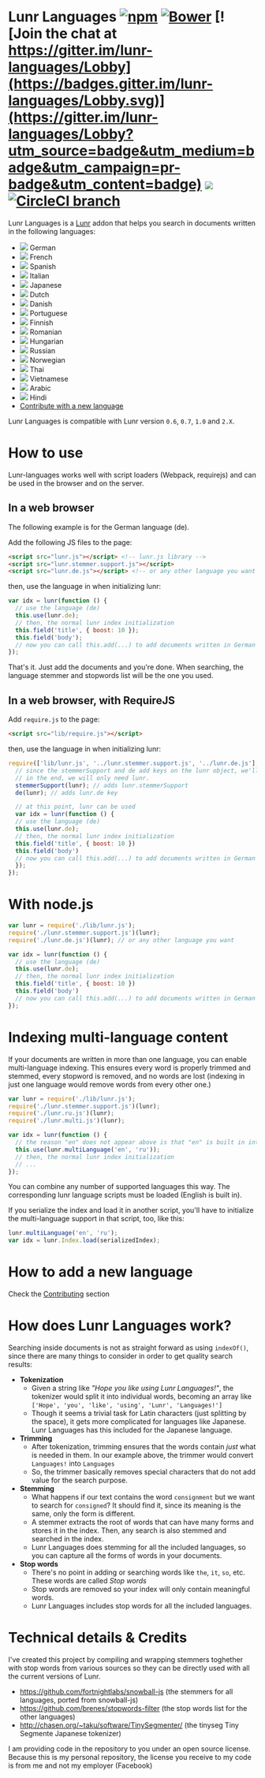 Lunr Languages [![npm](https://img.shields.io/npm/v/lunr-languages.svg)](https://www.npmjs.com/package/lunr-languages) [![Bower](https://img.shields.io/bower/v/lunr-languages.svg)]() [![Join the chat at https://gitter.im/lunr-languages/Lobby](https://badges.gitter.im/lunr-languages/Lobby.svg)](https://gitter.im/lunr-languages/Lobby?utm_source=badge&utm_medium=badge&utm_campaign=pr-badge&utm_content=badge) [![](https://img.shields.io/badge/compatible%20with%20Lunr-0.6.0%20--%3E%202.x-green.svg)](http://lunrjs.com/) [![CircleCI branch](https://img.shields.io/circleci/project/github/MihaiValentin/lunr-languages.svg)](https://circleci.com/gh/MihaiValentin/lunr-languages)
==============

Lunr Languages is a [Lunr](http://lunrjs.com/) addon that helps you search in documents written in the following languages:

* ![](https://raw.githubusercontent.com/madebybowtie/FlagKit/master/Assets/PNG/DE.png) German
* ![](https://raw.githubusercontent.com/madebybowtie/FlagKit/master/Assets/PNG/FR.png) French
* ![](https://raw.githubusercontent.com/madebybowtie/FlagKit/master/Assets/PNG/ES.png) Spanish
* ![](https://raw.githubusercontent.com/madebybowtie/FlagKit/master/Assets/PNG/IT.png) Italian
* ![](https://raw.githubusercontent.com/madebybowtie/FlagKit/master/Assets/PNG/JP.png) Japanese
* ![](https://raw.githubusercontent.com/madebybowtie/FlagKit/master/Assets/PNG/NL.png) Dutch
* ![](https://raw.githubusercontent.com/madebybowtie/FlagKit/master/Assets/PNG/DK.png) Danish
* ![](https://raw.githubusercontent.com/madebybowtie/FlagKit/master/Assets/PNG/PT.png) Portuguese
* ![](https://raw.githubusercontent.com/madebybowtie/FlagKit/master/Assets/PNG/FI.png) Finnish
* ![](https://raw.githubusercontent.com/madebybowtie/FlagKit/master/Assets/PNG/RO.png) Romanian
* ![](https://raw.githubusercontent.com/madebybowtie/FlagKit/master/Assets/PNG/HU.png) Hungarian
* ![](https://raw.githubusercontent.com/madebybowtie/FlagKit/master/Assets/PNG/RU.png) Russian
* ![](https://raw.githubusercontent.com/madebybowtie/FlagKit/master/Assets/PNG/NO.png) Norwegian
* ![](https://raw.githubusercontent.com/madebybowtie/FlagKit/master/Assets/PNG/TH.png) Thai
* ![](https://raw.githubusercontent.com/madebybowtie/FlagKit/master/Assets/PNG/VN.png) Vietnamese
* ![](https://raw.githubusercontent.com/madebybowtie/FlagKit/master/Assets/PNG/IQ.png) Arabic
* ![](https://raw.githubusercontent.com/madebybowtie/FlagKit/master/Assets/PNG/IN.png) Hindi
* [Contribute with a new language](CONTRIBUTING.md)

Lunr Languages is compatible with Lunr version `0.6`, `0.7`, `1.0` and `2.X`.

# How to use

Lunr-languages works well with script loaders (Webpack, requirejs) and can be used in the browser and on the server.

## In a web browser

The following example is for the German language (de).

Add the following JS files to the page:

```html
<script src="lunr.js"></script> <!-- lunr.js library -->
<script src="lunr.stemmer.support.js"></script>
<script src="lunr.de.js"></script> <!-- or any other language you want -->
```

then, use the language in when initializing lunr:

```javascript
var idx = lunr(function () {
  // use the language (de)
  this.use(lunr.de);
  // then, the normal lunr index initialization
  this.field('title', { boost: 10 });
  this.field('body');
  // now you can call this.add(...) to add documents written in German
});
```

That's it. Just add the documents and you're done. When searching, the language stemmer and stopwords list will be the one you used.

## In a web browser, with RequireJS

Add `require.js` to the page:

```html
<script src="lib/require.js"></script>
```

then, use the language in when initializing lunr:

```javascript
require(['lib/lunr.js', '../lunr.stemmer.support.js', '../lunr.de.js'], function(lunr, stemmerSupport, de) {
  // since the stemmerSupport and de add keys on the lunr object, we'll pass it as reference to them
  // in the end, we will only need lunr.
  stemmerSupport(lunr); // adds lunr.stemmerSupport
  de(lunr); // adds lunr.de key

  // at this point, lunr can be used
  var idx = lunr(function () {
  // use the language (de)
  this.use(lunr.de);
  // then, the normal lunr index initialization
  this.field('title', { boost: 10 })
  this.field('body')
  // now you can call this.add(...) to add documents written in German
  });
});
```

# With node.js

```javascript
var lunr = require('./lib/lunr.js');
require('./lunr.stemmer.support.js')(lunr);
require('./lunr.de.js')(lunr); // or any other language you want

var idx = lunr(function () {
  // use the language (de)
  this.use(lunr.de);
  // then, the normal lunr index initialization
  this.field('title', { boost: 10 })
  this.field('body')
  // now you can call this.add(...) to add documents written in German
});
```

# Indexing multi-language content

If your documents are written in more than one language, you can enable multi-language indexing. This ensures every word is properly trimmed and stemmed, every stopword is removed, and no words are lost (indexing in just one language would remove words from every other one.)

```javascript
var lunr = require('./lib/lunr.js');
require('./lunr.stemmer.support.js')(lunr);
require('./lunr.ru.js')(lunr);
require('./lunr.multi.js')(lunr);

var idx = lunr(function () {
  // the reason "en" does not appear above is that "en" is built in into lunr js
  this.use(lunr.multiLanguage('en', 'ru'));
  // then, the normal lunr index initialization
  // ...
});
```

You can combine any number of supported languages this way. The corresponding lunr language scripts must be loaded (English is built in).

If you serialize the index and load it in another script, you'll have to initialize the multi-language support in that script, too, like this:

```javascript
lunr.multiLanguage('en', 'ru');
var idx = lunr.Index.load(serializedIndex);
```

# How to add a new language

Check the [Contributing](CONTRIBUTING.md) section

# How does Lunr Languages work?

Searching inside documents is not as straight forward as using `indexOf()`, since there are many things to consider in order to get quality search results:
* **Tokenization**
    * Given a string like *"Hope you like using Lunr Languages!"*, the tokenizer would split it into individual words, becoming an array like `['Hope', 'you', 'like', 'using', 'Lunr', 'Languages!']`
    * Though it seems a trivial task for Latin characters (just splitting by the space), it gets more complicated for languages like Japanese. Lunr Languages has this included for the Japanese language.
* **Trimming**
    * After tokenization, trimming ensures that the words contain *just* what is needed in them. In our example above, the trimmer would convert `Languages!` into `Languages`
    * So, the trimmer basically removes special characters that do not add value for the search purpose.
* **Stemming**
    * What happens if our text contains the word `consignment` but we want to search for `consigned`? It should find it, since its meaning is the same, only the form is different.
    * A stemmer extracts the root of words that can have many forms and stores it in the index. Then, any search is also stemmed and searched in the index.
    * Lunr Languages does stemming for all the included languages, so you can capture all the forms of words in your documents.
* **Stop words**
    * There's no point in adding or searching words like `the`, `it`, `so`, etc. These words are called *Stop words*
    * Stop words are removed so your index will only contain meaningful words.
    * Lunr Languages includes stop words for all the included languages.

# Technical details & Credits

I've created this project by compiling and wrapping stemmers toghether with stop words from various sources so they can be directly used with all the current versions of Lunr.

* <https://github.com/fortnightlabs/snowball-js> (the stemmers for all languages, ported from snowball-js)
* <https://github.com/brenes/stopwords-filter> (the stop words list for the other languages)
* <http://chasen.org/~taku/software/TinySegmenter/> (the tinyseg Tiny Segmente Japanese tokenizer)

I am providing code in the repository to you under an open source license. Because this is my personal repository, the license you receive to my code is from me and not my employer (Facebook)
